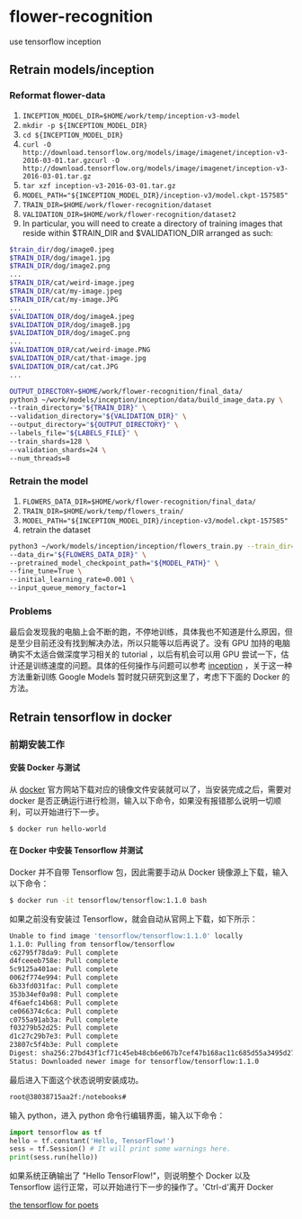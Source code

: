 # flower-recognition

use tensorflow inception

## Retrain models/inception

### Reformat flower-data

1. `INCEPTION_MODEL_DIR=$HOME/work/temp/inception-v3-model`
2. `mkdir -p ${INCEPTION_MODEL_DIR}`
3. `cd ${INCEPTION_MODEL_DIR}`
4. `curl -O http://download.tensorflow.org/models/image/imagenet/inception-v3-2016-03-01.tar.gzcurl -O http://download.tensorflow.org/models/image/imagenet/inception-v3-2016-03-01.tar.gz`
5. `tar xzf inception-v3-2016-03-01.tar.gz`
6. `MODEL_PATH="${INCEPTION_MODEL_DIR}/inception-v3/model.ckpt-157585"`
7. `TRAIN_DIR=$HOME/work/flower-recognition/dataset`
8. `VALIDATION_DIR=$HOME/work/flower-recognition/dataset2`
9. In particular, you will need to create a directory of training images that reside within $TRAIN_DIR and $VALIDATION_DIR arranged as such:

  ```bash
  $train_dir/dog/image0.jpeg
  $TRAIN_DIR/dog/image1.jpg
  $TRAIN_DIR/dog/image2.png
  ...
  $TRAIN_DIR/cat/weird-image.jpeg
  $TRAIN_DIR/cat/my-image.jpeg
  $TRAIN_DIR/cat/my-image.JPG
  ...
  $VALIDATION_DIR/dog/imageA.jpeg
  $VALIDATION_DIR/dog/imageB.jpg
  $VALIDATION_DIR/dog/imageC.png
  ...
  $VALIDATION_DIR/cat/weird-image.PNG
  $VALIDATION_DIR/cat/that-image.jpg
  $VALIDATION_DIR/cat/cat.JPG
  ...
  ```

  ```bash
  OUTPUT_DIRECTORY=$HOME/work/flower-recognition/final_data/
  python3 ~/work/models/inception/inception/data/build_image_data.py \
  --train_directory="${TRAIN_DIR}" \
  --validation_directory="${VALIDATION_DIR}" \
  --output_directory="${OUTPUT_DIRECTORY}" \
  --labels_file="${LABELS_FILE}" \
  --train_shards=128 \
  --validation_shards=24 \
  --num_threads=8
  ```

### Retrain the model

1. `FLOWERS_DATA_DIR=$HOME/work/flower-recognition/final_data/`
2. `TRAIN_DIR=$HOME/work/temp/flowers_train/`
3. `MODEL_PATH="${INCEPTION_MODEL_DIR}/inception-v3/model.ckpt-157585"`
4. retrain the dataset

  ```bash
  python3 ~/work/models/inception/inception/flowers_train.py --train_dir="${TRAIN_DIR}" \
  --data_dir="${FLOWERS_DATA_DIR}" \
  --pretrained_model_checkpoint_path="${MODEL_PATH}" \
  --fine_tune=True \
  --initial_learning_rate=0.001 \
  --input_queue_memory_factor=1
  ```

### Problems

最后会发现我的电脑上会不断的跑，不停地训练，具体我也不知道是什么原因，但是至少目前还没有找到解决办法，所以只能等以后再说了。没有 GPU 加持的电脑确实不太适合做深度学习相关的 tutorial ，以后有机会可以用 GPU 尝试一下，估计还是训练速度的问题。具体的任何操作与问题可以参考 [inception](https://github.com/tensorflow/models/tree/master/inception) ，关于这一种方法重新训练 Google Models 暂时就只研究到这里了，考虑下下面的 Docker 的方法。

## Retrain tensorflow in docker

### 前期安装工作

#### 安装 Docker 与测试

从 [docker](https://www.docker.com/community-edition) 官方网站下载对应的镜像文件安装就可以了，当安装完成之后，需要对 docker 是否正确运行进行检测，输入以下命令，如果没有报错那么说明一切顺利，可以开始进行下一步。

```bash
$ docker run hello-world
```

#### 在 Docker 中安装 Tensorflow 并测试

Docker 并不自带 Tensorflow 包，因此需要手动从 Docker 镜像源上下载，输入以下命令：

```bash
$ docker run -it tensorflow/tensorflow:1.1.0 bash
```

如果之前没有安装过 Tensorflow，就会自动从官网上下载，如下所示：

```bash
Unable to find image 'tensorflow/tensorflow:1.1.0' locally
1.1.0: Pulling from tensorflow/tensorflow
c62795f78da9: Pull complete
d4fceeeb758e: Pull complete
5c9125a401ae: Pull complete
0062f774e994: Pull complete
6b33fd031fac: Pull complete
353b34ef0a98: Pull complete
4f6aefc14b68: Pull complete
ce066374c6ca: Pull complete
c0755a91ab3a: Pull complete
f03279b52d25: Pull complete
d1c27c29b7e3: Pull complete
23807c5f4b3e: Pull complete
Digest: sha256:27bd43f1cf71c45eb48cb6e067b7cef47b168ac11c685d55a3495d27f0d59543
Status: Downloaded newer image for tensorflow/tensorflow:1.1.0
```

最后进入下面这个状态说明安装成功。

```bash
root@38038715aa2f:/notebooks#
```

输入 python，进入 python 命令行编辑界面，输入以下命令：

```python
import tensorflow as tf
hello = tf.constant('Hello, TensorFlow!')
sess = tf.Session() # It will print some warnings here.
print(sess.run(hello))
```

如果系统正确输出了 "Hello TensorFlow!"，则说明整个 Docker 以及 Tensorflow 运行正常，可以开始进行下一步的操作了。'Ctrl-d'离开 Docker



[the tensorflow for poets](https://codelabs.developers.google.com/codelabs/tensorflow-for-poets/#1)
